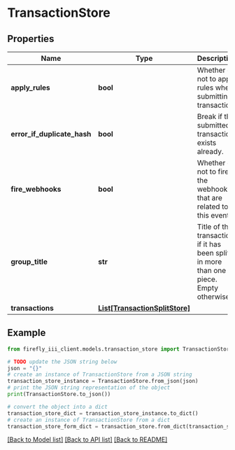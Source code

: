 # TransactionStore


## Properties

Name | Type | Description | Notes
------------ | ------------- | ------------- | -------------
**apply_rules** | **bool** | Whether or not to apply rules when submitting transaction. | [optional] 
**error_if_duplicate_hash** | **bool** | Break if the submitted transaction exists already. | [optional] 
**fire_webhooks** | **bool** | Whether or not to fire the webhooks that are related to this event. | [optional] [default to True]
**group_title** | **str** | Title of the transaction if it has been split in more than one piece. Empty otherwise. | [optional] 
**transactions** | [**List[TransactionSplitStore]**](TransactionSplitStore.md) |  | 

## Example

```python
from firefly_iii_client.models.transaction_store import TransactionStore

# TODO update the JSON string below
json = "{}"
# create an instance of TransactionStore from a JSON string
transaction_store_instance = TransactionStore.from_json(json)
# print the JSON string representation of the object
print(TransactionStore.to_json())

# convert the object into a dict
transaction_store_dict = transaction_store_instance.to_dict()
# create an instance of TransactionStore from a dict
transaction_store_form_dict = transaction_store.from_dict(transaction_store_dict)
```
[[Back to Model list]](../README.md#documentation-for-models) [[Back to API list]](../README.md#documentation-for-api-endpoints) [[Back to README]](../README.md)


